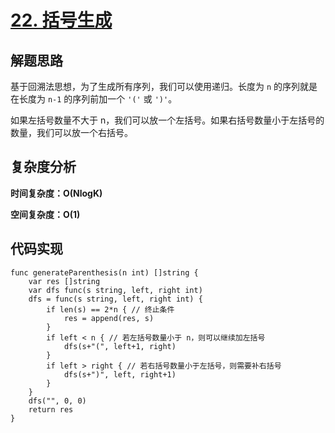 # [22. 括号生成](https://leetcode-cn.com/problems/generate-parentheses/)

## 解题思路

基于回溯法思想，为了生成所有序列，我们可以使用递归。长度为 `n` 的序列就是在长度为 `n-1` 的序列前加一个 `'('` 或 `')'`。

如果左括号数量不大于 n，我们可以放一个左括号。如果右括号数量小于左括号的数量，我们可以放一个右括号。

## 复杂度分析

**时间复杂度：O(NlogK)**

**空间复杂度：O(1)** 

## 代码实现

```golang
func generateParenthesis(n int) []string {
	var res []string
	var dfs func(s string, left, right int)
	dfs = func(s string, left, right int) {
		if len(s) == 2*n { // 终止条件
			res = append(res, s)
		}
		if left < n { // 若左括号数量小于 n，则可以继续加左括号
			dfs(s+"(", left+1, right)
		}
		if left > right { // 若右括号数量小于左括号，则需要补右括号
			dfs(s+")", left, right+1)
		}
	}
	dfs("", 0, 0)
	return res
}
```